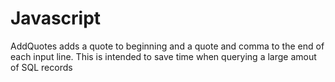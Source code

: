 # Javascript
AddQuotes adds a quote to beginning and a quote and comma to the end of each input line. This is intended to save time when querying a large amout of SQL records
